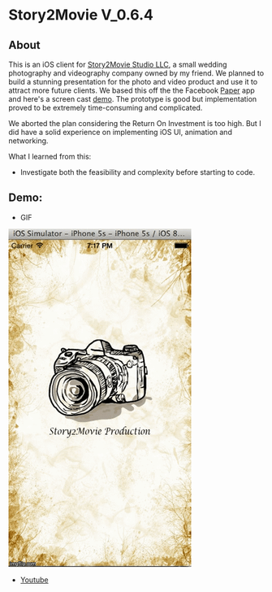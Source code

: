 # Story2Movie V_0.6.4

## About

This is an iOS client for [Story2Movie Studio LLC](http://new.story2movie.com/), a small wedding photography and videography company owned by my friend. We planned to build a stunning presentation for the photo and video product and use it to attract more future clients. We based this off the the Facebook [Paper](https://www.facebook.com/paper) app and here's a screen cast [demo](https://www.youtube.com/watch?v=aTkS1FNw_qg). The prototype is good but implementation proved to be extremely time-consuming and complicated.

We aborted the plan considering the Return On Investment is too high. But I did have a solid experience on implementing iOS UI, animation and networking.

What I learned from this:

  - Investigate both the feasibility and complexity before starting to code.

## Demo:
  - GIF

![alt tag](https://github.com/yinanfang/Story2Movie/blob/master/20141002.gif)
  - [Youtube](https://www.youtube.com/watch?v=aTkS1FNw_qg)
